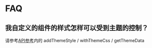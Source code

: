 # FAQ

## 我自定义的组件的样式怎样可以受到主题的控制？

请参考[API参考](./api-reference.md)内的 addThemeStyle / withThemeCss / getThemeData
